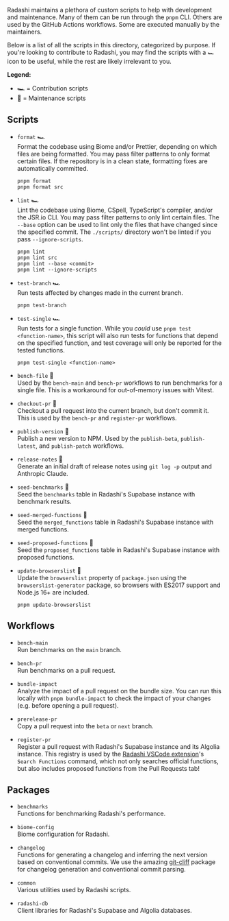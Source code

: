 Radashi maintains a plethora of custom scripts to help with development and maintenance. Many of them can be run through the `pnpm` CLI. Others are used by the GitHub Actions workflows. Some are executed manually by the maintainers.

Below is a list of all the scripts in this directory, categorized by purpose. If you're looking to contribute to Radashi, you may find the scripts with a `🏎` icon to be useful, while the rest are likely irrelevant to you.

**Legend:**
- 🏎 = Contribution scripts
- 🔧 = Maintenance scripts

## Scripts

- `format` 🏎  
  Format the codebase using Biome and/or Prettier, depending on which files are being formatted. You may pass filter patterns to only format certain files. If the repository is in a clean state, formatting fixes are automatically committed.
  ```
  pnpm format
  pnpm format src
  ```

- `lint` 🏎  
  Lint the codebase using Biome, CSpell, TypeScript's compiler, and/or the JSR.io CLI. You may pass filter patterns to only lint certain files. The `--base` option can be used to lint only the files that have changed since the specified commit. The `./scripts/` directory won't be linted if you pass `--ignore-scripts`.
  ```
  pnpm lint
  pnpm lint src
  pnpm lint --base <commit>
  pnpm lint --ignore-scripts
  ```

- `test-branch` 🏎  
  Run tests affected by changes made in the current branch.
  ```
  pnpm test-branch
  ```

- `test-single` 🏎  
  Run tests for a single function. While you *could* use `pnpm test <function-name>`, this script will also run tests for functions that depend on the specified function, and test coverage will only be reported for the tested functions.
  ```
  pnpm test-single <function-name>
  ```

- `bench-file` 🔧  
  Used by the `bench-main` and `bench-pr` workflows to run benchmarks for a single file. This is a workaround for out-of-memory issues with Vitest.

- `checkout-pr` 🔧  
  Checkout a pull request into the current branch, but don't commit it. This is used by the `bench-pr` and `register-pr` workflows.

- `publish-version` 🔧  
  Publish a new version to NPM. Used by the `publish-beta`, `publish-latest`, and `publish-patch` workflows.

- `release-notes` 🔧  
  Generate an initial draft of release notes using `git log -p` output and Anthropic Claude.

- `seed-benchmarks` 🔧  
  Seed the `benchmarks` table in Radashi's Supabase instance with benchmark results.

- `seed-merged-functions` 🔧  
  Seed the `merged_functions` table in Radashi's Supabase instance with merged functions.

- `seed-proposed-functions` 🔧  
  Seed the `proposed_functions` table in Radashi's Supabase instance with proposed functions.

- `update-browserslist` 🔧  
  Update the `browserslist` property of `package.json` using the `browserslist-generator` package, so browsers with ES2017 support and Node.js 16+ are included.
  ```
  pnpm update-browserslist
  ```

## Workflows

- `bench-main`  
  Run benchmarks on the `main` branch.

- `bench-pr`  
  Run benchmarks on a pull request.

- `bundle-impact`  
  Analyze the impact of a pull request on the bundle size.
  You can run this locally with `pnpm bundle-impact` to check the impact of your changes (e.g. before opening a pull request).

- `prerelease-pr`  
  Copy a pull request into the `beta` or `next` branch.

- `register-pr`  
  Register a pull request with Radashi's Supabase instance and its Algolia instance. This registry is used by the [Radashi VSCode extension](https://github.com/radashi-org/radashi-tools/tree/master/packages/radashi-vscode)'s `Search Functions` command, which not only searches official functions, but also includes proposed functions from the Pull Requests tab!

## Packages

- `benchmarks`  
  Functions for benchmarking Radashi's performance.

- `biome-config`  
  Biome configuration for Radashi.

- `changelog`  
  Functions for generating a changelog and inferring the next version based on conventional commits. We use the amazing [git-cliff](https://github.com/orhun/git-cliff) package for changelog generation and conventional commit parsing.

- `common`  
  Various utilities used by Radashi scripts.

- `radashi-db`  
  Client libraries for Radashi's Supabase and Algolia databases.
